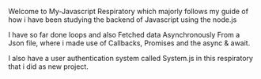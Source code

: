 Welcome to My-Javascript Respiratory which majorly follows my guide of how i have been studying the backend of Javascript using the node.js

I have so far done loops and also Fetched data Asynchronously From a Json file, where i made use of Callbacks, Promises and the async & await.

I also have a user authentication system called System.js in this respiratory that i did as new project.
